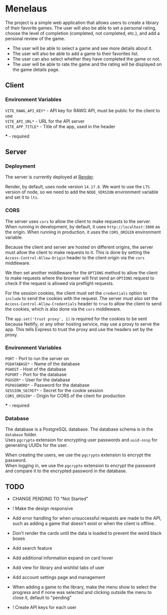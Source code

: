 # Menelaus

The project is a simple web application that allows users to create a library of their
favorite games. The user will also be able to set a personal rating, choose the level
of completion (completed, not completed, etc.), and add a personal review of the game.

- The user will be able to select a game and see more details about it. 
- The user will also be able to add a game to their favorites list. 
- The user can also select whether they have completed the game or not.
- The user will be able to rate the game and the rating will be displayed 
on the game details page.


## **Client**

### **Environment Variables**

`VITE_RAWG_API_KEY*` - API key for RAWG API, must be public for the client to use\
`VITE_API_URL*` - URL for the API server\
`VITE_APP_TITLE*` - Title of the app, used in the header

**\*** - required

## **Server**

### **Deployment**

The server is currently deployed at [Render](https://render.com/).

Render, by default, uses node version `14.17.0`. We want to use the `LTS` version of node,
so we need to add the `NODE_VERSION` environment variable and set it to `lts`.

### **CORS**

The server uses `cors` to allow the client to make requests to the server. When running in development,
by default, it uses `http://localhost:3000` as the origin. When running in production, it uses the
`CORS_ORIGIN` environment variable.

Because the client and server are hosted on different origins, the server must allow the client to
make requests to it. This is done by setting the `Access-Control-Allow-Origin` header to the client
origin via the `cors` middleware.

We then set another middleware for the `OPTIONS` method to allow the client to make requests where the
browser will first send an `OPTIONS` request to check if the request is allowed via preflight requests.

For the session cookies, the client must set the `credentials` option to `include` to send the cookies
with the request. The server must also set the `Access-Control-Allow-Credentials` header to `true` to
allow the client to send the cookies, which is also done via the `cors` middleware.

The `app.set('trust proxy', 1)` is required for the cookies to be sent because Netlify, or any other
hosting service, may use a proxy to serve the app. This tells Express to trust the proxy and use the
headers set by the proxy.

### **Environment Variables**

`PORT` - Port to run the server on\
`PGDATABASE*` - Name of the database\
`PGHOST` - Host of the database\
`PGPORT` - Port for the database\
`PGUSER*` - User for the database\
`PGPASSWORD*` - Password for the database\
`SESSION_SECRET*` - Secret for the cookie session\
`CORS_ORIGIN*` - Origin for CORS of the client for production

**\*** - required

### **Database**

The database is a PostgreSQL database. The database schema is in the `database` folder.\
Uses `pgcrypto` extension for encrypting user passwords and `uuid-ossp` for generating
UUIDs for the user.

When creating the users, we use the `pgcrypto` extension to encrypt the password.\
When logging in, we use the `pgcrypto` extension to encrypt the password and compare it
to the encrypted password in the database.

## TODO

- CHANGE PENDING TO "Not Started"
- ! Make the design responsive

- Add error handling for when unsuccessful requests are made to the API, such as adding a
  game that doesn't exist or when the client is offline.
- Don't render the cards until the data is loaded to prevent the weird black boxes
- Add search feature
- Add additional information expand on card hover
- Add view for library and wishlist tabs of user
- Add account settings page and management
- When adding a game to the library, make the menu show to select the progress and if
  none was selected and clicking outside the menu to close it, default to "pending"

- ! Create API keys for each user

